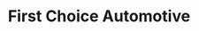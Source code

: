 ---
title: "First Choice Automotive"
url: /hillsborough/first-choice-automotive/
shop: car parts
---
